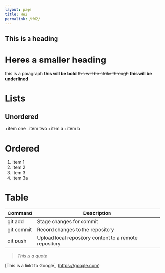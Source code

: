 ```yaml
---
layout: page
title: HW2
permalink: /HW2/
---
```

## This is a heading

# Heres a smaller heading
this is a paragraph
**this will be bold** ~~this will be strike through~~ **this will be underlined**
# Lists
## Unordered 
+item one
+item two
  +item a
  +item b

# Ordered
1. Item 1
2. Item 2
3. Item 3
4. Item 3a

# Table
| Command  | Description |
|------------|-----------------------------------------------------------|
| git add |Stage changes for commit|
|  git commit  | Record changes to the repository |
|  git push | Upload local repository content to a remote repository     |

> *This is a quote*

[This is a linkt to Google], (https://google.com)
